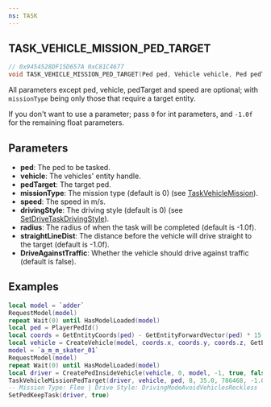 ```yaml
---
ns: TASK
---
```

## TASK_VEHICLE_MISSION_PED_TARGET

```c
// 0x9454528DF15D657A 0xC81C4677
void TASK_VEHICLE_MISSION_PED_TARGET(Ped ped, Vehicle vehicle, Ped pedTarget, int missionType, float speed, int drivingStyle, float radius, float straightLineDist, BOOL DriveAgainstTraffic);
```

All parameters except ped, vehicle, pedTarget and speed are optional; with `missionType` being only those that require a target entity.

If you don't want to use a parameter; pass `0` for int parameters, and `-1.0f` for the remaining float parameters.

## Parameters
* **ped**: The ped to be tasked.
* **vehicle**: The vehicles' entity handle.
* **pedTarget**: The target ped.
* **missionType**: The mission type (default is 0) (see [TaskVehicleMission](#_0x659427E0EF36BCDE)).
* **speed**: The speed in m/s.
* **drivingStyle**: The driving style (default is 0) (see [SetDriveTaskDrivingStyle](#_0xDACE1BE37D88AF67)).
* **radius**: The radius of when the task will be completed (default is -1.0f).
* **straightLineDist**: The distance before the vehicle will drive straight to the target (default is -1.0f).
* **DriveAgainstTraffic**: Whether the vehicle should drive against traffic (default is false).

## Examples

```lua
local model = `adder`
RequestModel(model)
repeat Wait(0) until HasModelLoaded(model)
local ped = PlayerPedId()
local coords = GetEntityCoords(ped) - GetEntityForwardVector(ped) * 15.0
local vehicle = CreateVehicle(model, coords.x, coords.y, coords.z, GetEntityHeading(ped), true, false)
model = `a_m_m_skater_01`
RequestModel(model)
repeat Wait(0) until HasModelLoaded(model)
local driver = CreatePedInsideVehicle(vehicle, 0, model, -1, true, false)
TaskVehicleMissionPedTarget(driver, vehicle, ped, 8, 35.0, 786468, -1.0, -1.0, true)
-- Mission Type: Flee | Drive Style: DrivingModeAvoidVehiclesReckless
SetPedKeepTask(driver, true)
```
